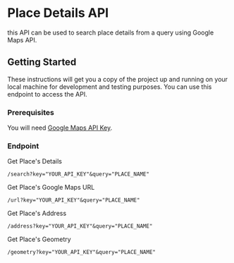# Place Details API

this API can be used to search place details from a query using Google Maps API.

## Getting Started

These instructions will get you a copy of the project up and running on your local machine for development and testing purposes. You can use this endpoint to access the API.

### Prerequisites
You will need [Google Maps API Key](https://console.cloud.google.com/apis/). 

### Endpoint

Get Place's Details
```
/search?key="YOUR_API_KEY"&query="PLACE_NAME"
```

Get Place's Google Maps URL
```
/url?key="YOUR_API_KEY"&query="PLACE_NAME"
```

Get Place's Address
```
/address?key="YOUR_API_KEY"&query="PLACE_NAME"
```

Get Place's Geometry
```
/geometry?key="YOUR_API_KEY"&query="PLACE_NAME"
```

